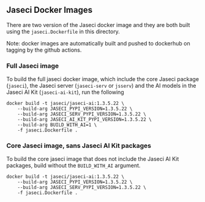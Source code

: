 ## Jaseci Docker Images

There are two version of the Jaseci docker image and they are both built using the `jaseci.Dockerfile` in this directory.

Note: docker images are automatically built and pushed to dockerhub on tagging by the github actions.

### Full Jaseci image
To build the full jaseci docker image, which include the core Jaseci package (`jaseci`), the Jaseci server (`jaseci-serv` or `jsserv`) and the AI models in the Jaseci AI Kit (`jaseci-ai-kit`), run the following
```
docker build -t jaseci/jaseci-ai:1.3.5.22 \
    --build-arg JASECI_PYPI_VERSION=1.3.5.22 \
    --build-arg JASECI_SERV_PYPI_VERSION=1.3.5.22 \
    --build-arg JASECI_AI_KIT_PYPI_VERSION=1.3.5.22 \
    --build-arg BUILD_WITH_AI=1 \
    -f jaseci.Dockerfile .
```

### Core Jaseci image, sans Jaseci AI Kit packages
To build the core jaseci image that does not include the Jaseci AI Kit packages, build without the `BUILD_WITH_AI` argument.
```
docker build -t jaseci/jaseci-ai:1.3.5.22 \
    --build-arg JASECI_PYPI_VERSION=1.3.5.22 \
    --build-arg JASECI_SERV_PYPI_VERSION=1.3.5.22 \
    -f jaseci.Dockerfile .
```